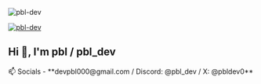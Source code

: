 <p align="left"> <img src="https://komarev.com/ghpvc/?username=pbl-dev&label=Views&color=blueviolet&style=flat" alt="pbl-dev" /> </p>
<p align="left"> <a href="https://github.com/ryo-ma/github-profile-trophy"><img src="https://github-profile-trophy.vercel.app/?username=pbl-dev&theme=discord&title=-Stars,-Followers,-Issues,-PullRequest,-Reviews" alt="pbl-dev" /></a> </p>
<h2>Hi 👋, I'm pbl / pbl_dev</h1>
📫 Socials - **devpbl000@gmail.com / Discord: @pbl_dev / X: @pbldev0**
